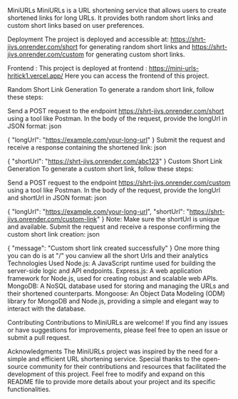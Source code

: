 MiniURLs
MiniURLs is a URL shortening service that allows users to create shortened links for long URLs. It provides both random short links
and custom short links based on user preferences.

Deployment
The project is deployed and accessible at: https://shrt-jivs.onrender.com/short for generating random short links
and https://shrt-jivs.onrender.com/custom for generating custom short links.

Frontend : This project is deployed at frontend : https://mini-urls-hritick1.vercel.app/
Here you can access the frontend of this project.

Random Short Link Generation
To generate a random short link, follow these steps:

Send a POST request to the endpoint https://shrt-jivs.onrender.com/short using a tool like Postman.
In the body of the request, provide the longUrl in JSON format:
json

{
  "longUrl": "https://example.com/your-long-url"
}
Submit the request and receive a response containing the shortened link:
json

{
  "shortUrl": "https://shrt-jivs.onrender.com/abc123"
}
Custom Short Link Generation
To generate a custom short link, follow these steps:

Send a POST request to the endpoint https://shrt-jivs.onrender.com/custom using a tool like Postman.
In the body of the request, provide the longUrl and shortUrl in JSON format:
json

{
  "longUrl": "https://example.com/your-long-url",
  "shortUrl": "https://shrt-jivs.onrender.com/custom-link"
}
Note: Make sure the shortUrl is unique and available.
Submit the request and receive a response confirming the custom short link creation:
json

{
  "message": "Custom short link created successfully"
}
One more thing you can do is at "/" you canview all the short Urls and their analytics
Technologies Used
Node.js: A JavaScript runtime used for building the server-side logic and API endpoints.
Express.js: A web application framework for Node.js, used for creating robust and scalable web APIs.
MongoDB: A NoSQL database used for storing and managing the URLs and their shortened counterparts.
Mongoose: An Object Data Modeling (ODM) library for MongoDB and Node.js, providing a simple and elegant way to interact with the database.

Contributing
Contributions to MiniURLs are welcome! If you find any issues or have suggestions for improvements, please feel free to open an issue or submit a pull request.


Acknowledgments
The MiniURLs project was inspired by the need for a simple and efficient URL shortening service.
Special thanks to the open-source community for their contributions and resources that facilitated the development of this project.
Feel free to modify and expand on this README file to provide more details about your project and its specific functionalities.
